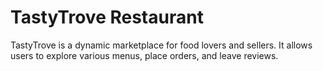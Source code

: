# TastyTrove Restaurant

TastyTrove is a dynamic marketplace for food lovers and sellers. It allows users to explore various menus, place orders, and leave reviews.

